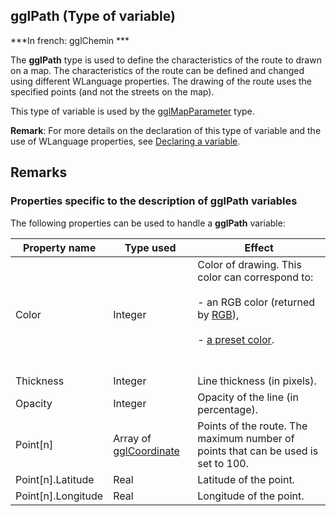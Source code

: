 
## gglPath (Type of variable)

***In french: gglChemin ***
				



<a name="XUse"></a>
<a name="Use"></a>
<a name="description"></a>
The **gglPath** type is used to define the characteristics of the route to drawn on a map. The characteristics of the route can be defined and changed using different WLanguage properties. The drawing of the route uses the specified points (and not the streets on the map).

This type of variable is used by the [gglMapParameter](../WDLang5/1000017505.md) type. 

**Remark**: For more details on the declaration of this type of variable and the use of WLanguage properties, see [Declaring a variable](../Motscles/1514032.md).


<a name="XSYNTAX"></a>


<a name="NOTE0"></a>
<a name="NOTE0_1"></a>

## Remarks




### Properties specific to the description of gglPath variables
<a name="properties_specific_the_description_gglpath_variables_ELTPARAGRAPHE000044"></a>

The following properties can be used to handle a **gglPath** variable:

| Property name | Type used | Effect |
| --- | --- | --- |
| Color | Integer | Color of drawing. This color can correspond to:<br><br>- an RGB color (returned by [RGB](../WDLang1/3029012.md)),<br><br>- [a preset color](../WDLang5/3010002.md).<br><br><br> |
| Thickness | Integer | Line thickness (in pixels). |
| Opacity | Integer | Opacity of the line (in percentage). |
| Point[n] | Array of [gglCoordinate](../WDLang5/1000017489.md) | Points of the route. The maximum number of points that can be used is set to 100. |
| Point[n].Latitude | Real | Latitude of the point. |
| Point[n].Longitude | Real | Longitude of the point. |




